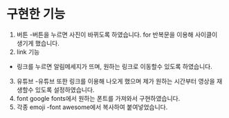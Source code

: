 # 구현한 기능

1. 버튼 
-버튼을 누르면 사진이 바뀌도록 하였습니다. for 반복문을 이용해 사이클이 생기게 했습니다.
2. link 기능
- 링크를 누르면 알림메세지가 뜨며, 원하는 링크로 이동할수 있도록 하였습니다.
3. 유튜브
-유튜브 또한 링크를 이용해 나오게 했으며 제가 원하는 시간부터 영상을 재생할수 있도록 설정하였습니다.
4. font
google fonts에서 원하는 폰트를 가져와서 구현하였습니다.
5. 각종 emoji
-font awesome에서 복사하여 붙여넣었습니다.
